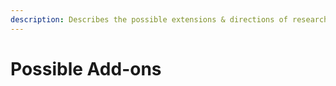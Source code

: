 ```yaml
---
description: Describes the possible extensions & directions of research
---
```


# Possible Add-ons

